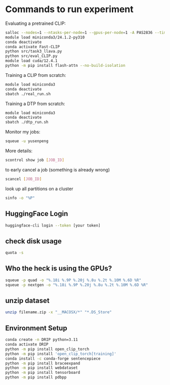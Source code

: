 # Commands to run experiment

Evaluating a pretrained CLIP:

```bash
salloc --nodes=1 --ntasks-per-node=1 --gpus-per-node=1 -A PAS2836 --time 0:15:00
module load miniconda3/24.1.2-py310
conda deactivate
conda activate Fast-CLIP
python src/task3_llava.py
python src/eval_CLIP.py
module load cuda/12.4.1
python -m pip install flash-attn --no-build-isolation
```

Training a CLIP from scratch:

```bash
module load miniconda3
conda deactivate
sbatch ./real_run.sh

```

Training a DTP from scratch:

```bash
module load miniconda3
conda deactivate
sbatch ./dtp_run.sh

```

Monitor my jobs:

```bash
squeue -u yusenpeng
```

More details:

```bash
scontrol show job [JOB_ID]
```

to early cancel a job (something is already wrong)

```bash
scancel [JOB_ID]
```

look up all partitions on a cluster

```bash
sinfo -o "%P"
```

## HuggingFace Login

```bash
huggingface-cli login --token [your token]
```

## check disk usage

```bash
quota -s
```

## Who the heck is using the GPUs?

```bash
squeue -p quad -o "%.18i %.9P %.20j %.8u %.2t %.10M %.6D %R"
squeue -p nextgen -o "%.18i %.9P %.20j %.8u %.2t %.10M %.6D %R"
```

## unzip dataset

```bash
unzip filename.zip -x "__MACOSX/*" "*.DS_Store"
```

## Environment Setup

```bash
conda create -n DRIP python=3.11
conda activate DRIP
python -m pip install open_clip_torch
python -m pip install 'open_clip_torch[training]'
conda install -c conda-forge sentencepiece
python -m pip install braceexpand
python -m pip install webdataset
python -m pip install tensorboard
python -m pip install pdbpp
```

